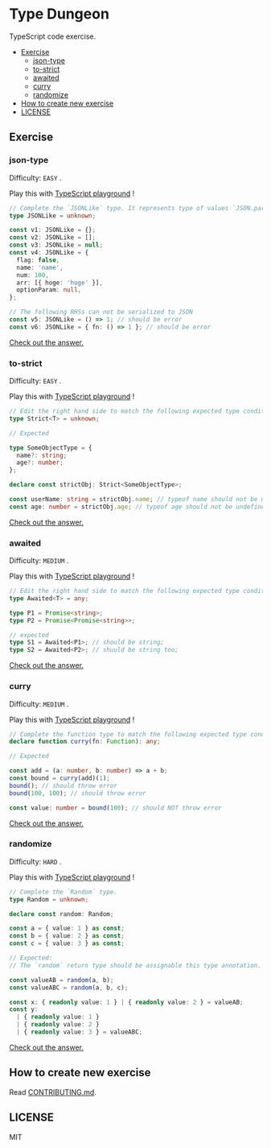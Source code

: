 <!-- This is a generated file. Don't touch directly! -->

# Type Dungeon

TypeScript code exercise.

<!-- toc -->

- [Exercise](#exercise)
  - [json-type](#json-type)
  - [to-strict](#to-strict)
  - [awaited](#awaited)
  - [curry](#curry)
  - [randomize](#randomize)
- [How to create new exercise](#how-to-create-new-exercise)
- [LICENSE](#license)

<!-- tocstop -->

## Exercise

### json-type

Difficulty: `EASY` .

Play this with <a href="https://www.typescriptlang.org/v2/play?#code/PTAEGEHsFsAcBsCmAXRpkAs0AMBSBlAeQDkAZASwGtFt0BPWRAOlAEllQAnRWbgZ0QA7ZH3qNQkAGagAbgEN4AV0Si8RYk1hzOAgBQBKWt2SLOgvkwBQyBmgIkK1UAF5QiwZUGQA7oIDclpYAxpDmHDIAjABcoPZkVGiuAN4AvgEhYbIATDFxjomgANoAuumhfOEAzLnq+S6ggorw8GWZMgAsNQ4J9UmWoKCS8HIA5jGSCgIANP0NctCIMQDkgvOISzMDjdAxEQAMe5ug2pwxhUmgGJAji6BLVzdLoCnFR5CwyOShAAra8zGNZozNKBECgAAqWEGkGaPnIghGoAASgAJfCiIJyQQNSAcABGaAEnHICnIAC9EAATdCQWLqYLlcIAVi68ScrgMLgAfKAIn5QGC+FcmtSCaBEJxOJBOAy2gA2Vl1ZKDQQxTnOHkRZ78wXC+CitASqUyoA" target="_blank">TypeScript playground</a> !

```typescript
// Complete the `JSONLike` type. It represents type of values `JSON.parse()` returns.
type JSONLike = unknown;

const v1: JSONLike = {};
const v2: JSONLike = [];
const v3: JSONLike = null;
const v4: JSONLike = {
  flag: false,
  name: 'name',
  num: 100,
  arr: [{ hoge: 'hoge' }],
  optionParam: null,
};

// The following RHSs can not be serialized to JSON
const v5: JSONLike = () => 1; // should be error
const v6: JSONLike = { fn: () => 1 }; // should be error
```

<a href="https://www.typescriptlang.org/v2/play?#code/C4TwDgpgBACgTgSwLYOAgbtAvFAdgVwBtCoAfKAIwHsrCIBDXMqAZ2EVwHNmCkKI4AbgBQw0JCgApAMoB5AHIAZBAGtswqMwDeGzXoDaakAC5W7BFwC6pmQuVqReqAF9d5W0tUR9lt7EQoaJgiwgDGVLhsUOgAjDZynmpQOFrOIuGRwNEATPF2XslQPukRUegAzHmJ2HhEhCWZ0QAsVfY1OpoAZoT0nKad9IQsEAA0urj0SBCmAOQTUzNjmrymMQAMa0tQ9HBwpvpaUAAWVJzTUDMnZzMulltUYGgRMDuTpgTEY2miAPQ-UAAVI7QTq0QhUADuFm4ACUABLSFhQUKMPBULL8VgCBCDBAALwgABMoMAqFIEmFSll0ABWVoFHAACgAlMkAHxQGKCKB-VgnIjEzECOBUOCUxroABs9KSKSgnVwphZ7M5Lm5vJY-MIgugwtFwiAA" target="_blank">
  Check out the answer.
</a>
  
### to-strict

Difficulty: `EASY` .

Play this with <a href="https://www.typescriptlang.org/v2/play?#code/PTAEFEBMEsBdVgCwKagE7QOaPoghgHaSgDO0kqsA9qALZ6wDGiCKoAZlQDZdUDu0AplDIAHgAdkjWMmKwAnpNCMqRONFUkAdACgFSgMqwM0gDwAVAHygAvKACuBANYF+BANw6dICBKkzIL31UAypaZAB5ACMAK39zRVQ7AG8dUFACPHCAfgAuUmNBTE90vExkPIz7WijkNE8AX08dCkYuPDRUFQISeF6TWGiY-KMB01DwofjEy2bu3ocSOoA5LOR8-qLbAoGhrUzw91AfYKp2DLXSRCp7LmJXeFqHImR2QVljqp4defgy9aqNTq2020j2-yOJ0SZ1A-yuNzuGSoj1QjgobwIHzABFuXB0QA" target="_blank">TypeScript playground</a> !

```typescript
// Edit the right hand side to match the following expected type conditions.
type Strict<T> = unknown;

// Expected

type SomeObjectType = {
  name?: string;
  age?: number;
};

declare const strictObj: Strict<SomeObjectType>;

const userName: string = strictObj.name; // typeof name should not be undefined / null
const age: number = strictObj.age; // typeof age should not be undefined / null
```

<a href="https://www.typescriptlang.org/v2/play?#code/C4TwDgpgBAysBOBLAxsAPAFQHxQLxQG8oBtABSkQDsoBrCEAewDMoMBdAWgH4AuVstlAC+AbgBQYgPSSoAUQAekVBAAmE0JFgMAthADyAIwBWEVBnDR8BMVCiUAhrt5QAzgioBzcbfseIzygBXbQMIeHFRCRVTABt7eGhkBko3V3dUQyM+OCRUNBgdfWNTYHNILHExJJTgKECXMIA5Rwg+NyRKDzw03OBMgDoHXREoaSgNCGY7FtcACwZAmJU7BlrQuspopipVUbtFmKrk1N9W-ZCw7vaUPuN+05GxianTuYWllbXoQM2IbcpdjIgjFDkA" target="_blank">
  Check out the answer.
</a>
  
### awaited

Difficulty: `MEDIUM` .

Play this with <a href="https://www.typescriptlang.org/v2/play?#code/PTAEFEBMEsBdVgCwKagE7QOaPoghgHaSgDO0kqsA9qALZ6wDGiCKoAZlQDZdUDu0AplDIAHgAdkjWMmKwAnpNCMqRONFUkAdACgFSgIJ88cWQB4AKgD5QAXlCF5Abh17FqAAoBGO6A9oqWmgSZDMSWAwhKxd9TwAmX39A4NCkoJCwiMFMK2jXEBEJKRlINyUAZR97IxMSs29o0AKSRCoAVy5iACNUcMjMGPdQcoTq41NIerjG5sQ2ju7erKEEKioXIA" target="_blank">TypeScript playground</a> !

```typescript
// Edit the right hand side to match the following expected type conditions.
type Awaited<T> = any;

type P1 = Promise<string>;
type P2 = Promise<Promise<string>>;

// expected
type S1 = Awaited<P1>; // should be string;
type S2 = Awaited<P2>; // shuuld be string too;
```

<a href="https://www.typescriptlang.org/v2/play?#code/C4TwDgpgBAgg7gQwJbAgEwDwBUB8UC8UAFFlBAB6oB2aAzlAAoBOA9gLZK0QAySA1hAxIqAMwhMoADRwAoKFAD8UAN5QADAC5YiFOgzSoAXzlQtqzVFKGAlAG01AXQDcMmaEiMAjAUasOXDFpgJmEAcxwXd2gGACYfZnZOQQT-QSCQqnCI1wB6HLJySABjVDQ3cGgAZW9CeGRSjAZPCKg8qFoACxYAVwAbNCgAI2h0sMiKqEq42p0G2Ja2zu6+geH24LCoYBYWFyA" target="_blank">
  Check out the answer.
</a>
  
### curry

Difficulty: `MEDIUM` .

Play this with <a href="https://www.typescriptlang.org/v2/play?#code/PTAEGEHsFsAcBsCmAXRpkAs0DMCuA7AY2QEtJ90BPWNZSUaAQ2UI3S1G0nnkgHcS+AOahEADxrFEAEyo1QhctJKlyAOgBQ0xIXiMATjgLEyFQrn37KACmz4AXKABix1fgCUjxvkoBuDRogoACiEjqo0gGK+ADOyKCM0rIAvKDWjI74uNAARoj6ADSgOZnZefruoMkAfAmgANTF-tFxxZAEKQoWVulJ7tYAjO7+Oe340tbDoEExGO3wspj6-KKWkPoaox2DAAw7RQN7UzNzuAvsy3yryxsaLfEAbozwuIiluflVbduHO8dgs3msgAcgB5AAqFxW+RuGiAA" target="_blank">TypeScript playground</a> !

```typescript
// Complete the function type to match the following expected type condition.
declare function curry(fn: Function): any;

// Expected

const add = (a: number, b: number) => a + b;
const bound = curry(add)(1);
bound(); // should throw error
bound(100, 100); // should throw error

const value: number = bound(100); // should NOT throw error
```

<a href="https://www.typescriptlang.org/v2/play?#code/CYUwxgNghgTiAEAzArgOzAFwJYHtXzGRhgE8AeAFXhAA8MRVgBneAMTU11QD4AKAKHhJUALngUANPwCUYqrXqMWvKGKypEIGPACCE+ADojcJhjUat8AELT4AXm7x1m7QCVB8APzwVYnbYcfIwNYAHMmMRt7R3chMVQQADctAG5+fgB6DPgAURoAB3B6YHSwPFN4KGBgex9VeFRkAFsAIy19FvjmtpgAxyh4AGp4FrSy1AqWnDQauwIiUhVq6V4ARmk0qZneDfgs+CYAC2mIGoxDmBwAd2piHBh+LcY1gAYX-VW33f2jk7OL663S4PfjjCqJKAQZAgLqtSxzJ7AV4vb7ZX7IU7wAByAHkqOdLjctMD+EA" target="_blank">
  Check out the answer.
</a>
  
### randomize

Difficulty: `HARD` .

Play this with <a href="https://www.typescriptlang.org/v2/play?#code/PTAEGEHsFsAcBsCmAXRpkAs0AMBKBDAOwBMZt0BPWRAOgChkq0CSZQBeUAV0IGtDIAd0IBuOnWKIAxvHwAnNFMiEAzslByipaAC5QLbWLpLV6-B1ABvUADd88Loj0BGUAF9Q+FaBNqxv9QAjC2s7BydQACZ3T28A-2U1HxDbe0c9AGYYrx9E5CMQUABRAA9qKVRiHTpCgBUsUGxNVmhyBWQuOUJKalAVDEgueGJQQLQvFQBLAHNCfECkdAxJ70ZeogFkfGRJ5XpjPNTwgEEAIQtm7QAKfAAaUYBKBNMjxzPwC60YG-vA+6knuIAqASnprAp8KRCPAKK8Iq4PAAfKwaRCQ5QwuF6aIeThhN6nZ5JCjVUCgZHgtFQzH4+HuOhkimo9HQ2G07H0xkoiHUtlpCJZXFw95iIA" target="_blank">TypeScript playground</a> !

```typescript
// Complete the `Random` type.
type Random = unknown;

declare const random: Random;

const a = { value: 1 } as const;
const b = { value: 2 } as const;
const c = { value: 3 } as const;

// Expected:
// The `random` return type should be assignable this type annotation.

const valueAB = random(a, b);
const valueABC = random(a, b, c);

const x: { readonly value: 1 } | { readonly value: 2 } = valueAB;
const y:
  | { readonly value: 1 }
  | { readonly value: 2 }
  | { readonly value: 3 } = valueABC;
```

<a href="https://www.typescriptlang.org/v2/play?#code/C4TwDgpgBAYgrgOwMYB4CCUC8UCGCQA0UASlrvgHxkAUOATgOYDOAXFGgJRZXEDcAUP1CQoAVQQBLAPYIUANSKioEAB7AICACZNyIANoBdKtgDe-KFAAMbOQIsBGNtWoA6NwDc2orpip4QXKrqWjrUABYQOJpsEggAZhB0UAASkZpEbi7AOBIANjHxiVAAKjm5Pn745hZQAPxikjLyUAA+KWlEpXkU1RZsCBDuiQIAvnqiegDkuRoMwGGTBspqGtpWdets9gYCQuDQxHiaUgC2ZCjFisvBa-6GFNRxEnRMwGyXUJl0ECcIeG9iCoNaSyD6iCi7TQQJC5ejQJAyV5QOhHU5sQ5aU67BEIJE4MgmKDuHC5OAQLZQEa4HQ414CWnAKAAIwJRJJZLYACZKdSoAz6YjGUhWcTSeSoABmHk4GmC3YAenlUAAoipIEh1NF+IqShEoAADFGYk765EQYBwOgIKDCaBMMJSOC5TTM6AypgSBh-JkzG1hCQ6W3kBBSbLAEEuQQMtlitAAITIRuOJ1oRCZHAFuMZorJ8YAwonUSmcGmiEgM1HBVAVGxCd8ojJciAYxyoPYeW062lG82c+LuVTsH345mkSAWNVO2aGwgmy3xe2RpOoF2Z3O+1zKcvV8dZ732eKpYP5-mBEA" target="_blank">
  Check out the answer.
</a>
  
## How to create new exercise
Read [CONTRIBUTING.md](./CONTRIBUTING.md).

## LICENSE

MIT
